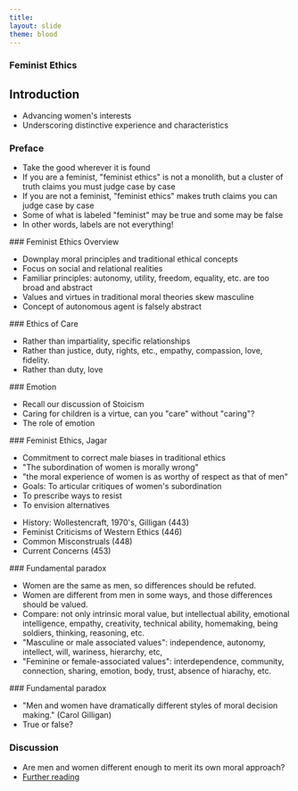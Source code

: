 ```yaml
---
title: 
layout: slide
theme: blood
---
```


<section><!--Intro slide begin-->
<section data-background="http://i.huffpost.com/gen/2395382/images/o-FEMINISM-IN-2014-facebook.jpg" data-markdown><!--Intro slide begin-->


# Feminist Ethics

</section><section data-markdown><!--Intro slide end-->

## Introduction

- Advancing women's interests
- Underscoring distinctive experience and characteristics

</section><section data-markdown>


### Preface

- Take the good wherever it is found
- If you are a feminist, "feminist ethics" is not a monolith, but a cluster of truth claims you must judge case by case
- If you are not a feminist, "feminist ethics" makes truth claims you can judge case by case
- Some of what is labeled "feminist" may be true and some may be false
- In other words, labels are not everything!


<section data-markdown data-background="https://bossip.files.wordpress.com/2015/08/woman21.jpg?w=700">  <!--Slide Beginning-->

</section><section data-markdown>

</section><section data-markdown data-background="http://img05.deviantart.net/fa26/i/2015/350/e/e/i_am_not_a_feminist_by_bjsparky-d94w2y1.jpg">

</section><section data-markdown>


</section><section data-markdown>
### Feminist Ethics Overview

- Downplay moral principles and traditional ethical concepts
- Focus on social and relational realities
- Familiar principles: autonomy, utility, freedom, equality, etc. are too broad and abstract
- Values and virtues in traditional moral theories skew masculine 
- Concept of autonomous agent is falsely abstract



</section><section data-markdown>
### Ethics of Care

- Rather than impartiality, specific relationships
- Rather than justice, duty, rights, etc., empathy, compassion, love, fidelity. 
- Rather than duty, love


</section><section data-markdown>
### Emotion

- Recall our discussion of Stoicism
- Caring for children is a virtue, can you "care" without "caring"?
- The role of emotion 

</section><section data-markdown>
### Feminist Ethics, Jagar

- Commitment to correct male biases in traditional ethics
- "The subordination of women is morally wrong"
- "the moral experience of women is as worthy of respect as that of men"
- Goals: To articular critiques of women's subordination
- To prescribe ways to resist
- To envision alternatives

</section><section data-markdown>

- History: Wollestencraft, 1970's, Gilligan (443)
- Feminist Criticisms of Western Ethics (446)
- Common Misconstruals (448)
- Current Concerns (453)



</section><section data-markdown>
### Fundamental paradox

- Women are the same as men, so differences should be refuted.
- Women are different from men in some ways, and those differences should be valued. 
- Compare: not only intrinsic moral value, but intellectual ability, emotional intelligence, empathy, creativity, technical ability, homemaking, being soldiers, thinking, reasoning, etc. 
- "Masculine or male associated values": independence, autonomy, intellect, will, wariness, hierarchy, etc,
- "Feminine or female-associated values": interdependence, community, connection, sharing, emotion, body, trust, absence of hiarachy, etc.

</section><section data-markdown>
### Fundamental paradox

- "Men and women have dramatically different styles of moral decision making." (Carol Gilligan)
- True or false? 



</section><section data-markdown>

### Discussion

* Are men and women different enough to merit its own moral approach? 
* [Further reading](http://nymag.com/thecut/2017/02/self-empowerment-is-just-another-word-for-narcissism.html)





</section>
</section><!--Slide end-->
